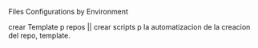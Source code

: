 Files Configurations by Environment

crear Template p repos || crear scripts p la automatizacion de la creacion del repo, template.
